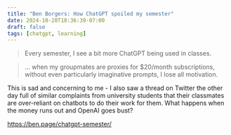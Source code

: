 ```yaml
---
title: "Ben Borgers: How ChatGPT spoiled my semester"
date: 2024-10-20T18:36:39-07:00
draft: false
tags: [chatgpt, learning]
---
```


> Every semester, I see a bit more ChatGPT being used in classes.

> ... when my groupmates are proxies for $20/month subscriptions, without even particularly imaginative prompts, I lose all motivation.

This is sad and concerning to me - I also saw a thread on Twitter the other day full of similar complaints from university students that their classmates are over-reliant on chatbots to do their work for them. What happens when the money runs out and OpenAI goes bust?

https://ben.page/chatgpt-semester/
